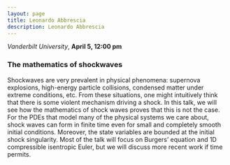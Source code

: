 ```yaml
---
layout: page
title: Leonardo Abbrescia
description: Leonardo Abbrescia
---
```


*Vanderbilt University*, **April 5, 12:00 pm**

### The mathematics of shockwaves

Shockwaves are very prevalent in physical phenomena: supernova explosions, high-energy particle collisions, condensed matter under extreme conditions, etc. From these situations, one might intuitively think that there is some violent mechanism driving a shock. In this talk, we will see how the mathematics of shock waves proves that this is not the case. For the PDEs that model many of the physical systems we care about, shock waves can form in finite time even for small and completely smooth initial conditions. Moreover, the state variables are bounded at the initial shock singularity. Most of the talk will focus on Burgers’ equation and 1D compressible isentropic Euler, but we will discuss more recent work if time permits.
